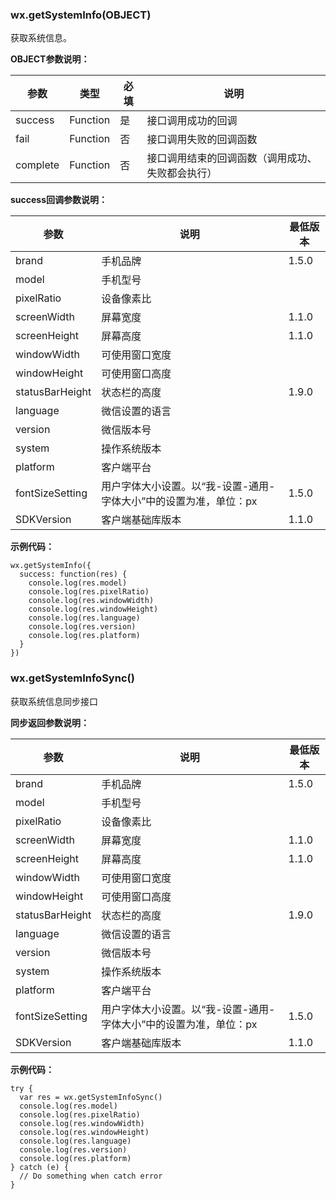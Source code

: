 <!-- https://developers.weixin.qq.com/miniprogram/dev/api/systeminfo.html -->

### wx.getSystemInfo(OBJECT)

获取系统信息。

**OBJECT参数说明：**

  参数       |  类型       |  必填 |  说明                       
-------------|-------------|-------|-----------------------------
  success    |  Function   |  是   |  接口调用成功的回调         
  fail       |  Function   |  否   |  接口调用失败的回调函数     
  complete   |  Function   |  否   |接口调用结束的回调函数（调用成功、失败都会执行）

**success回调参数说明：**

  参数              |  说明                                   | 最低版本 
--------------------|-----------------------------------------|----------
  brand             |  手机品牌                               |  1.5.0   
  model             |  手机型号                               |          
  pixelRatio        |  设备像素比                             |          
  screenWidth       |  屏幕宽度                               |  1.1.0   
  screenHeight      |  屏幕高度                               |  1.1.0   
  windowWidth       |  可使用窗口宽度                         |          
  windowHeight      |  可使用窗口高度                         |          
  statusBarHeight   |  状态栏的高度                           |  1.9.0   
  language          |  微信设置的语言                         |          
  version           |  微信版本号                             |          
  system            |  操作系统版本                           |          
  platform          |  客户端平台                             |          
  fontSizeSetting   |用户字体大小设置。以“我-设置-通用-字体大小”中的设置为准，单位：px|  1.5.0   
  SDKVersion        |  客户端基础库版本                       |  1.1.0   

**示例代码：**

    wx.getSystemInfo({
      success: function(res) {
        console.log(res.model)
        console.log(res.pixelRatio)
        console.log(res.windowWidth)
        console.log(res.windowHeight)
        console.log(res.language)
        console.log(res.version)
        console.log(res.platform)
      }
    })
    

### wx.getSystemInfoSync()

获取系统信息同步接口

**同步返回参数说明：**

  参数              |  说明                                   | 最低版本 
--------------------|-----------------------------------------|----------
  brand             |  手机品牌                               |  1.5.0   
  model             |  手机型号                               |          
  pixelRatio        |  设备像素比                             |          
  screenWidth       |  屏幕宽度                               |  1.1.0   
  screenHeight      |  屏幕高度                               |  1.1.0   
  windowWidth       |  可使用窗口宽度                         |          
  windowHeight      |  可使用窗口高度                         |          
  statusBarHeight   |  状态栏的高度                           |  1.9.0   
  language          |  微信设置的语言                         |          
  version           |  微信版本号                             |          
  system            |  操作系统版本                           |          
  platform          |  客户端平台                             |          
  fontSizeSetting   |用户字体大小设置。以“我-设置-通用-字体大小”中的设置为准，单位：px|  1.5.0   
  SDKVersion        |  客户端基础库版本                       |  1.1.0   

**示例代码：**

    try {
      var res = wx.getSystemInfoSync()
      console.log(res.model)
      console.log(res.pixelRatio)
      console.log(res.windowWidth)
      console.log(res.windowHeight)
      console.log(res.language)
      console.log(res.version)
      console.log(res.platform)
    } catch (e) {
      // Do something when catch error
    }
